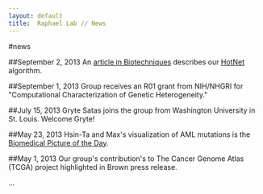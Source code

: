 ```yaml
---
layout: default
title:  Raphael Lab // News
---
```


#news

##September 2, 2013
An [article in Biotechniques](http://compbio.cs.brown.edu/news/BioTechniquesNetworksSept2013.pdf) describes
our [HotNet](http://compbio.cs.brown.edu/projects/hotnet) algorithm.

##September 1, 2013
Group receives an R01 grant from NIH/NHGRI for "Computational Characterization of Genetic Heterogeneity."

##July 15, 2013
Gryte Satas joins the group from Washington University in St. Louis. Welcome Gryte!

##May 23, 2013
Hsin-Ta and Max's visualization of AML mutations is the [Biomedical Picture of the Day](http://www.bpod.mrc.ac.uk/archive/2013/5/23).

##May 1, 2013
Our group's contribution's to The Cancer Genome Atlas (TCGA) project highlighted in Brown press release.

...
